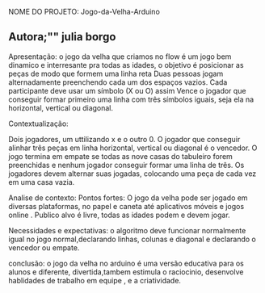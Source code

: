 NOME DO PROJETO: Jogo-da-Velha-Arduino

## Autora;"" julia borgo

Apresentação:  o jogo da velha  que criamos no flow é um jogo bem dinamico e interresante pra todas as idades, o  objetivo é posicionar as peças de modo que formem uma linha reta Duas pessoas jogam alternadamente preenchendo cada um dos espaços vazios. Cada participante deve usar um símbolo (X ou O) assim Vence o jogador que conseguir formar primeiro uma linha com três símbolos iguais, seja ela na horizontal, vertical ou diagonal.

Contextualização:

Dois jogadores, um uttilizando x e o outro 0.
O jogador que conseguir alinhar três peças em linha horizontal, vertical ou diagonal é o vencedor.
O jogo termina em empate se todas as nove casas do tabuleiro forem preenchidas e nenhum jogador conseguir formar uma linha de três.
Os jogadores devem alternar suas jogadas, colocando uma peça de cada vez em uma casa vazia.


Analise de contexto: 
Pontos fortes: O jogo da velha pode ser jogado em diversas plataformas, no papel e caneta até aplicativos móveis e jogos online .
Publico alvo é livre, todas as idades podem e devem jogar.


Necessidades e expectativas: 
o algoritmo deve funcionar normalmente igual no jogo normal,declarando linhas, colunas e diagonal e declarando o vencedor ou empate.


conclusão: 
o jogo da velha no arduino é uma versão educativa para os alunos e diferente, divertida,tambem  estimula o raciocinio, desenvolve hablidades de trabalho em equipe , e a criatividade.





